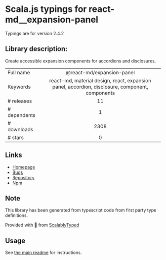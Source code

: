 
# Scala.js typings for react-md__expansion-panel

Typings are for version 2.4.2

## Library description:
Create accessible expansion components for accordions and disclosures.

|                    |                 |
| ------------------ | :-------------: |
| Full name          | @react-md/expansion-panel |
| Keywords           | react-md, material design, react, expansion panel, accordion, disclosure, component, components |
| # releases         | 11 |
| # dependents       | 1 |
| # downloads        | 2308 |
| # stars            | 0 |

## Links
- [Homepage](https://react-md.dev/packages/expansion-panel/demos)
- [Bugs](https://github.com/mlaursen/react-md/issues)
- [Repository](https://github.com/mlaursen/react-md)
- [Npm](https://www.npmjs.com/package/%40react-md%2Fexpansion-panel)
    


## Note
This library has been generated from typescript code from first party type definitions.

Provided with :purple_heart: from [ScalablyTyped](https://github.com/oyvindberg/ScalablyTyped)

## Usage
See [the main readme](../../readme.md) for instructions.


